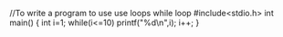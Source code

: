 //To write a program to use use loops while loop
#include<stdio.h>
int main()
{
    int i=1;
    while(i<=10)
    printf("%d\n",i);
    i++;
}
